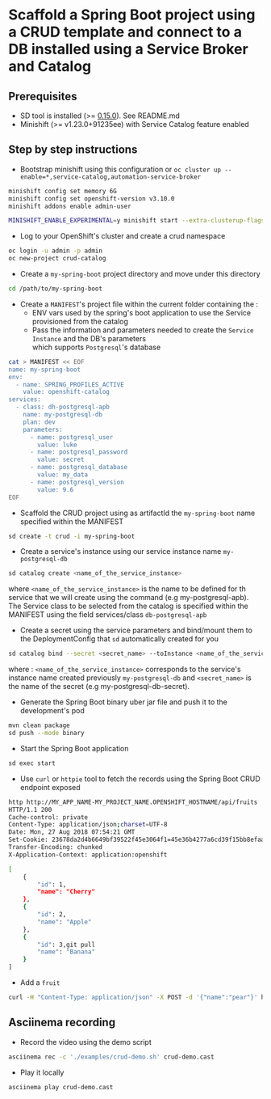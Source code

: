 # Scaffold a Spring Boot project using a CRUD template and connect to a DB installed using a Service Broker and Catalog

## Prerequisites

- SD tool is installed (>= [0.15.0](https://github.com/snowdrop/spring-boot-cloud-devex/releases/tag/v0.15.0)). See README.md 
- Minishift (>= v1.23.0+91235ee) with Service Catalog feature enabled

## Step by step instructions

- Bootstrap minishift using this configuration or `oc cluster up --enable=*,service-catalog,automation-service-broker`

```bash
minishift config set memory 6G
minishift config set openshift-version v3.10.0
minishift addons enable admin-user

MINISHIFT_ENABLE_EXPERIMENTAL=y minishift start --extra-clusterup-flags="--enable=*,service-catalog,automation-service-broker"
```

- Log to your OpenShift's cluster and create a crud namespace

```bash
oc login -u admin -p admin
oc new-project crud-catalog
```

- Create a `my-spring-boot` project directory and move under this directory

```bash
cd /path/to/my-spring-boot
```

- Create a `MANIFEST`'s project file within the current folder containing the :
  - ENV vars used by the spring's boot application to use the Service provisioned from the catalog
  - Pass the information and parameters needed to create the `Service Instance` and the DB's parameters  
    which supports `Postgresql`'s database

```bash
cat > MANIFEST << EOF
name: my-spring-boot
env:
  - name: SPRING_PROFILES_ACTIVE
    value: openshift-catalog
services:
  - class: dh-postgresql-apb
    name: my-postgresql-db
    plan: dev
    parameters:
      - name: postgresql_user
        value: luke
      - name: postgresql_password
        value: secret
      - name: postgresql_database
        value: my_data
      - name: postgresql_version
        value: 9.6
EOF
```

- Scaffold the CRUD project using as artifactId the `my-spring-boot` name specified within the MANIFEST 

```bash
sd create -t crud -i my-spring-boot
```

- Create a service's instance using our service instance name `my-postgresql-db`

```bash
sd catalog create <name_of_the_service_instance>
```

where `<name_of_the_service_instance>` is the name to be defined for th service that we will create using the command (e.g my-postgresql-apb).
The Service class to be selected from the catalog is specified within the MANIFEST using the field services/class `db-postgresql-apb` 

- Create a secret using the service parameters and bind/mount them to the DeploymentConfig that `sd` automatically created for you

```bash
sd catalog bind --secret <secret_name> --toInstance <name_of_the_service_instance>
```

where : `<name_of_the_service_instance>` corresponds to the service's instance name created previously `my-postgresql-db` and `<secret_name>` is the name of the secret (e.g my-postgresql-db-secret).

- Generate the Spring Boot binary uber jar file and push it to the development's pod

```bash
mvn clean package
sd push --mode binary
```

- Start the Spring Boot application

```bash
sd exec start
```

- Use `curl` or `httpie` tool to fetch the records using the Spring Boot CRUD endpoint exposed

```bash
http http://MY_APP_NAME-MY_PROJECT_NAME.OPENSHIFT_HOSTNAME/api/fruits
HTTP/1.1 200 
Cache-control: private
Content-Type: application/json;charset=UTF-8
Date: Mon, 27 Aug 2018 07:54:21 GMT
Set-Cookie: 23678da2d4b6649bf39522f45e3064f1=45e36b4277a6cd39f15bb8efaa87c882; path=/; HttpOnly
Transfer-Encoding: chunked
X-Application-Context: application:openshift

[
    {
        "id": 1,
        "name": "Cherry"
    },
    {
        "id": 2,
        "name": "Apple"
    },
    {
        "id": 3,git pull
        "name": "Banana"
    }
]
```

- Add a `fruit`

```bash
curl -H "Content-Type: application/json" -X POST -d '{"name":"pear"}' http://MY_APP_NAME-MY_PROJECT_NAME.OPENSHIFT_HOSTNAME/api/fruits
```

## Asciinema recording

- Record the video using the demo script
```bash
asciinema rec -c './examples/crud-demo.sh' crud-demo.cast
```

- Play it locally

```bash
asciinema play crud-demo.cast
```


